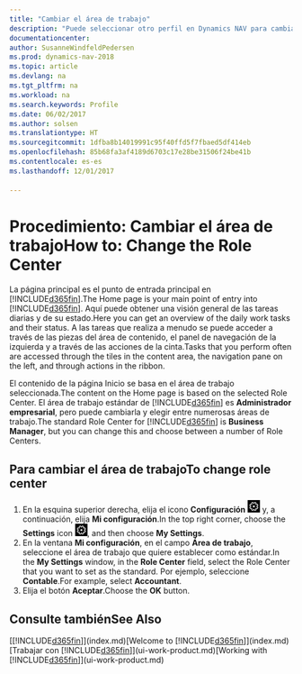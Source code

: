 ```yaml
---
title: "Cambiar el área de trabajo"
description: "Puede seleccionar otro perfil en Dynamics NAV para cambiar lo que ve en su la página Inicio."
documentationcenter: 
author: SusanneWindfeldPedersen
ms.prod: dynamics-nav-2018
ms.topic: article
ms.devlang: na
ms.tgt_pltfrm: na
ms.workload: na
ms.search.keywords: Profile
ms.date: 06/02/2017
ms.author: solsen
ms.translationtype: HT
ms.sourcegitcommit: 1dfba8b14019991c95f40ffd5f7fbaed5df414eb
ms.openlocfilehash: 85b68fa3af4189d6703c17e28be31506f24be41b
ms.contentlocale: es-es
ms.lasthandoff: 12/01/2017

---
```

# <a name="how-to-change-the-role-center"></a><span data-ttu-id="ce77d-103">Procedimiento: Cambiar el área de trabajo</span><span class="sxs-lookup"><span data-stu-id="ce77d-103">How to: Change the Role Center</span></span>
<span data-ttu-id="ce77d-104">La página principal es el punto de entrada principal en [!INCLUDE[d365fin](includes/d365fin_md.md)].</span><span class="sxs-lookup"><span data-stu-id="ce77d-104">The Home page is your main point of entry into [!INCLUDE[d365fin](includes/d365fin_md.md)].</span></span> <span data-ttu-id="ce77d-105">Aquí puede obtener una visión general de las tareas diarias y de su estado.</span><span class="sxs-lookup"><span data-stu-id="ce77d-105">Here you can get an overview of the daily work tasks and their status.</span></span> <span data-ttu-id="ce77d-106">A las tareas que realiza a menudo se puede acceder a través de las piezas del área de contenido, el panel de navegación de la izquierda y a través de las acciones de la cinta.</span><span class="sxs-lookup"><span data-stu-id="ce77d-106">Tasks that you perform often are accessed through the tiles in the content area, the navigation pane on the left, and through actions in the ribbon.</span></span>

<span data-ttu-id="ce77d-107">El contenido de la página Inicio se basa en el área de trabajo seleccionada.</span><span class="sxs-lookup"><span data-stu-id="ce77d-107">The content on the Home page is based on the selected Role Center.</span></span> <span data-ttu-id="ce77d-108">El área de trabajo estándar de [!INCLUDE[d365fin](includes/d365fin_md.md)] es **Administrador empresarial**, pero puede cambiarla y elegir entre numerosas áreas de trabajo.</span><span class="sxs-lookup"><span data-stu-id="ce77d-108">The standard Role Center for [!INCLUDE[d365fin](includes/d365fin_md.md)] is **Business Manager**, but you can change this and choose between a number of Role Centers.</span></span>

## <a name="to-change-role-center"></a><span data-ttu-id="ce77d-109">Para cambiar el área de trabajo</span><span class="sxs-lookup"><span data-stu-id="ce77d-109">To change role center</span></span>
1. <span data-ttu-id="ce77d-110">En la esquina superior derecha, elija el icono **Configuración** ![Configuración](media/ui-experience/settings_icon_small.png "Icono Configuración para el área de trabajo") y, a continuación, elija **Mi configuración**.</span><span class="sxs-lookup"><span data-stu-id="ce77d-110">In the top right corner, choose the **Settings** icon ![Settings](media/ui-experience/settings_icon_small.png "Settings icon for role center"), and then choose **My Settings**.</span></span>
2. <span data-ttu-id="ce77d-111">En la ventana **Mi configuración**, en el campo **Área de trabajo**, seleccione el área de trabajo que quiere establecer como estándar.</span><span class="sxs-lookup"><span data-stu-id="ce77d-111">In the **My Settings** window, in the **Role Center** field, select the Role Center that you want to set as the standard.</span></span> <span data-ttu-id="ce77d-112">Por ejemplo, seleccione **Contable**.</span><span class="sxs-lookup"><span data-stu-id="ce77d-112">For example, select **Accountant**.</span></span>
3. <span data-ttu-id="ce77d-113">Elija el botón **Aceptar**.</span><span class="sxs-lookup"><span data-stu-id="ce77d-113">Choose the **OK** button.</span></span>

## <a name="see-also"></a><span data-ttu-id="ce77d-114">Consulte también</span><span class="sxs-lookup"><span data-stu-id="ce77d-114">See Also</span></span>
<span data-ttu-id="ce77d-115">[[!INCLUDE[d365fin](includes/d365fin_md.md)]](index.md)</span><span class="sxs-lookup"><span data-stu-id="ce77d-115">[Welcome to [!INCLUDE[d365fin](includes/d365fin_md.md)]](index.md)</span></span>  
<span data-ttu-id="ce77d-116">[Trabajar con [!INCLUDE[d365fin](includes/d365fin_md.md)]](ui-work-product.md)</span><span class="sxs-lookup"><span data-stu-id="ce77d-116">[Working with [!INCLUDE[d365fin](includes/d365fin_md.md)]](ui-work-product.md)</span></span>  

